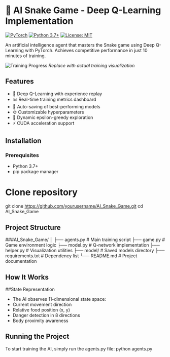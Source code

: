 # 🐍 AI Snake Game - Deep Q-Learning Implementation

[![PyTorch](https://img.shields.io/badge/PyTorch-%23EE4C2C.svg?logo=PyTorch&logoColor=white)](https://pytorch.org/)
[![Python 3.7+](https://img.shields.io/badge/python-3.7+-blue.svg)](https://www.python.org/downloads/)
[![License: MIT](https://img.shields.io/badge/License-MIT-yellow.svg)](https://opensource.org/licenses/MIT)

An artificial intelligence agent that masters the Snake game using Deep Q-Learning with PyTorch. Achieves competitive performance in just 10 minutes of training.

![Training Progress](https://via.placeholder.com/600x400?text=Training+Metrics+Visualization) 
*Replace with actual training visualization*

## Features

- 🧠 Deep Q-Learning with experience replay
- 📊 Real-time training metrics dashboard
- 💾 Auto-saving of best-performing models
- ⚙️ Customizable hyperparameters
- 🔄 Dynamic epsilon-greedy exploration
- ⚡ CUDA acceleration support

## Installation

### Prerequisites
- Python 3.7+
- pip package manager

# Clone repository
git clone https://github.com/yourusername/AI_Snake_Game.git
cd AI_Snake_Game

## Project Structure
###AI_Snake_Game/
│
├── agents.py          # Main training script
├── game.py            # Game environment logic
├── model.py           # Q-network implementation
├── helper.py          # Visualization utilities
├── model/             # Saved models directory
├── requirements.txt   # Dependency list
└── README.md          # Project documentation

## How It Works
##State Representation
- The AI observes 11-dimensional state space:
- Current movement direction
- Relative food position (x, y)
- Danger detection in 8 directions
- Body proximity awareness

## Running the Project
To start training the AI, simply run the agents.py file:
python agents.py
